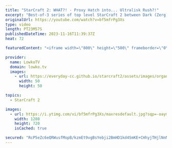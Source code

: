 ```yaml
---
title: "StarCraft 2: WHAT?! - Proxy Hatch into... Ultralisk Rush?!"
excerpt: "Best-of-3 series of top level StarCraft 2 between Dark (Zerg) and herO (Protoss).  In these games Dark once again decides to cheese his opponent with Hatcheries in every match. Support my work: https://patreon.com/lowkotv  Lowko merch: https://lowko.shop Tech setup: https://lowko.tv/setup  My second"
originalUrl: https://youtube.com/watch?v=bf5mfrPg3Xs
type: video
length: PT23M57S
publishedDateTime: 2023-11-16T11:39:37Z
heat: 72

featuredContent: "<iframe width=\"800\" height=\"500\" frameborder=\"0\" src=\"https://www.youtube.com/embed/bf5mfrPg3Xs\" allow=\"accelerometer; autoplay; encrypted-media; gyroscope; picture-in-picture\" allowfullscreen></iframe>"

provider:
  name: LowkoTV
  domain: lowko.tv
  images:
    - url: https://everyday-cc.github.io/starcraft2/assets/images/organizations/lowko.tv-50x50.jpg
      width: 50
      height: 50

topics:
  - StarCraft 2

images:
  - url: https://i.ytimg.com/vi/bf5mfrPg3Xs/maxresdefault.jpg?sqp=-oaymwEmCIAKENAF8quKqQMa8AEB-AH-CYAC0AWKAgwIABABGHIgVCg-MA8=&rs=AOn4CLDDaKidCSzMPd2z4xp-SD0YmZMr9Q
    width: 1280
    height: 720
    isCached: true

secured: "RcP5eZc6eQRWusfMopB/kzmEt9vgBsYebji2BmHD1kd4SmKE+CHhyjTHjlNnNdo04M4eyK600j10D2/48T8YtXxjyNCDZlB8C2Utb4gu7vkj6BfuM0ZsoUYMNSkF+aM7DzH6Xh7wYXOtYD4QclXZPvKAAY4VDxJZnV/HtLDpSOESKcgsVHU/HalLTiCLzgS/sOUbuxBm5GZ9C0UzYxO5Pbq+1XonNri8xLTdEOTp2hjwvdkwhcSngVNH3fNtcIka3+isJpeSFKE1jvt1S8DG1LOX/zu4ie/OI4T6HebtNFTuNy04cUM4iPfsa4Cp/Z34uUk+2ZdPnK3aNXqLqfTbpKSMR3IeC5IZKBL1ZqdTquSd9odlqI4p7yY3lfv6Wfm365fUL5s26yQn5eWtNaVmQe2SBaguNtrL3QMEldRaAUI=;Fh+I/k6ZxutRZvG9KOA7Qg=="
---
```


